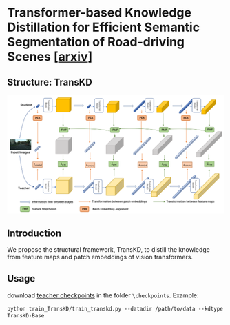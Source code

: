 # Transformer-based Knowledge Distillation for Efficient Semantic Segmentation of Road-driving Scenes [[arxiv](https://arxiv.org/abs/2202.13393)]
## Structure: TransKD
![](https://github.com/RuipingL/SKR_PEA/blob/main/structure.PNG)
## Introduction
We propose the structural framework, TransKD, to distill the knowledge from feature maps and patch embeddings of vision transformers.
## Usage
download [teacher checkpoints](https://1drv.ms/u/s!AlFXMOI-DJJhn3qvs5TOQlaWbbVr?e=ohlhOU) in the folder `\checkpoints`.
Example:
```
python train_TransKD/train_transkd.py --datadir /path/to/data --kdtype TransKD-Base
```
